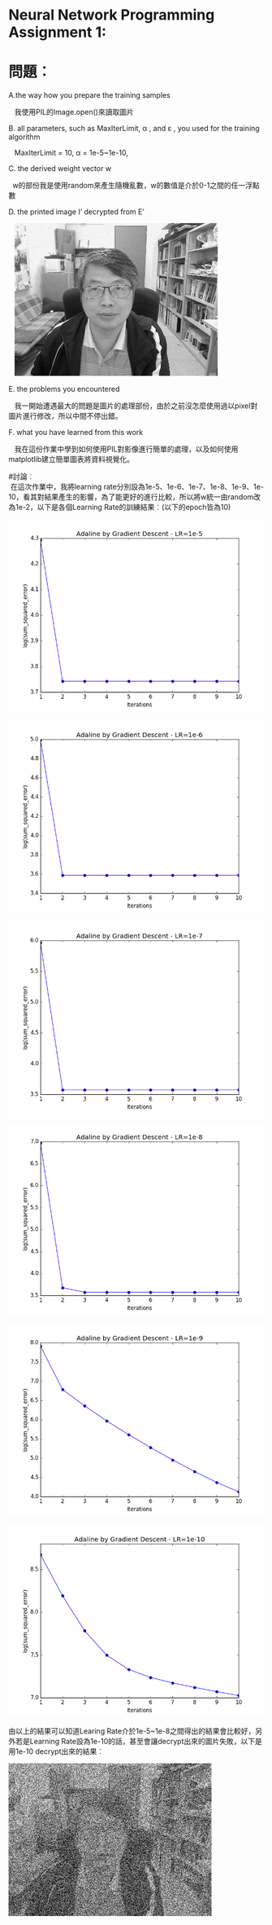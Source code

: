 # Neural Network Programming Assignment 1:

# 問題︰  
  A.the way how you prepare the training samples  
  
    我使用PIL的Image.open()來讀取圖片  
    
  B. all parameters, such as MaxIterLimit, α , and ε , you used for the training algorithm  
  
    MaxIterLimit = 10, α = 1e-5~1e-10,  
    
  C. the derived weight vector w  
  
    w的部份我是使用random來產生隨機亂數，w的數值是介於0-1之間的任一浮點數  
    
  D. the printed image I’ decrypted from E’  
  
    ![error](https://github.com/weiwow123/ML2018_410321114/blob/master/imgResult/decrypted_EP1e-9_10.png)  
    
  E. the problems you encountered  
  
    我一開始遭遇最大的問題是圖片的處理部份，由於之前沒怎麼使用過以pixel對圖片進行修改，所以中間不停出錯。  
    
  F. what you have learned from this work  
  
    我在這份作業中學到如何使用PIL對影像進行簡單的處理，以及如何使用matplotlib建立簡單圖表將資料視覺化。  
    
#討論︰  
  在這次作業中，我將learning rate分別設為1e-5、1e-6、1e-7、1e-8、1e-9、1e-10，看其對結果產生的影響，為了能更好的進行比較，所以將w統一由random改為1e-2，以下是各個Learning Rate的訓練結果︰(以下的epoch皆為10)  
  
![error](https://github.com/weiwow123/ML2018_410321114/blob/master/result/1e-5_10.png)

![error](https://github.com/weiwow123/ML2018_410321114/blob/master/result/1e-6_10.png)

![error](https://github.com/weiwow123/ML2018_410321114/blob/master/result/1e-7_10.png)

![error](https://github.com/weiwow123/ML2018_410321114/blob/master/result/1e-8_10.png)

![error](https://github.com/weiwow123/ML2018_410321114/blob/master/result/1e-9_10.png)

![error](https://github.com/weiwow123/ML2018_410321114/blob/master/result/1e-10_10.png)

由以上的結果可以知道Learing Rate介於1e-5~1e-8之間得出的結果會比較好，另外若是Learning Rate設為1e-10的話，甚至會讓decrypt出來的圖片失敗，以下是用1e-10 decrypt出來的結果︰

![error](https://github.com/weiwow123/ML2018_410321114/blob/master/imgResult_1e-2/decrypted_EP1e-10_10.png)
